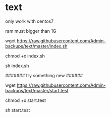 # text

only work with centos7

ram must bigger than 1G

wget  https://raw.githubusercontent.com/Admin-backups/text/master/index.sh

chmod +x index.sh

sh index.sh

####### try something new ######

wget  https://raw.githubusercontent.com/Admin-backups/text/master/start.test

chmod +x start.test

sh start.test
